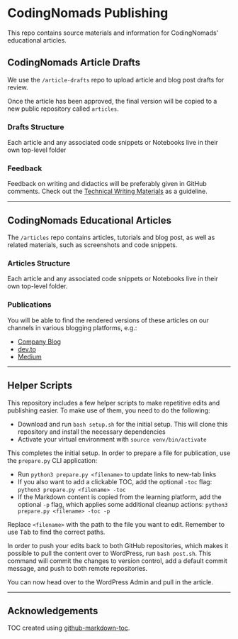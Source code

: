 # CodingNomads Publishing

This repo contains source materials and information for CodingNomads' educational articles.

## CodingNomads Article Drafts

We use the `/article-drafts` repo to upload article and blog post drafts for review.

Once the article has been approved, the final version will be copied to a new public repository called `articles`.

### Drafts Structure

Each article and any associated code snippets or Notebooks live in their own top-level folder

### Feedback

Feedback on writing and didactics will be preferably given in GitHub comments. Check out the [Technical Writing Materials](https://codingnomads.github.io/creator-docs/01-content-guidelines/#structure) as a guideline.

---

## CodingNomads Educational Articles

The `/articles` repo contains articles, tutorials and blog post, as well as related materials, such as screenshots and code snippets.

### Articles Structure

Each article and any associated code snippets or Notebooks live in their own top-level folder.

### Publications

You will be able to find the rendered versions of these articles on our channels in various blogging platforms, e.g.:

- [Company Blog](https://codingnomads.co/blog)
- [dev.to](https://dev.to/codingnomads)
- [Medium](https://medium.com/codingnomads)

---

## Helper Scripts

This repository includes a few helper scripts to make repetitive edits and publishing easier. To make use of them, you need to do the following:

- Download and run `bash setup.sh` for the initial setup. This will clone this repository and install the necessary dependencies
- Activate your virtual environment with `source venv/bin/activate`

This completes the initial setup. In order to prepare a file for publication, use the `prepare.py` CLI application:

- Run `python3 prepare.py <filename>` to update links to new-tab links
- If you also want to add a clickable TOC, add the optional `-toc` flag: `python3 prepare.py <filename> -toc`
- If the Markdown content is copied from the learning platform, add the optional `-p` flag, which applies some additional cleanup actions: `python3 prepare.py <filename> -toc -p`

Replace `<filename>` with the path to the file you want to edit. Remember to use <kbd>Tab</kbd> to find the correct paths.

In order to push your edits back to both GitHub repositories, which makes it possible to pull the content over to WordPress, run `bash post.sh`. This command will commit the changes to version control, add a default commit message, and push to both remote repositories.

You can now head over to the WordPress Admin and pull in the article.

---

## Acknowledgements

TOC created using [github-markdown-toc](https://github.com/ekalinin/github-markdown-toc).
